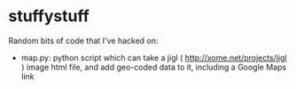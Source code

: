 # stuffystuff

Random bits of code that I've hacked on:

* map.py: python script which can take a jigl ( http://xome.net/projects/jigl ) image html file, and add geo-coded data to it, including a Google Maps link
